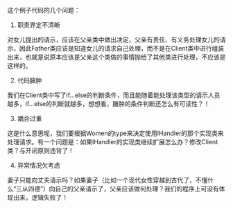 这个例子代码的几个问题：

1. 职责界定不清晰

对女儿提出的请示，应该在父亲类中做出决定，父亲有责任、有义务处理女儿的请示，因此Father类应该是知道女儿的请求自己处理，而不是在Client类中进行组装出来，也就是说原本应该是父亲这个类做的事情抛给了其他类进行处理，不应该是这样的。

2. 代码臃肿

我们在Client类中写了if...else的判断条件，而且能随着能处理该类型的请示人员越多，if...else的判断就越多，想想看，臃肿的条件判断还怎么有可读性？！

3. 耦合过重

这是什么意思呢，我们要根据Women的type来决定使用IHandler的那个实现类来处理请求。有一个问题是：如果IHandler的实现类继续扩展怎么办？修改Client类？与开闭原则违背了！

4. 异常情况欠考虑

妻子只能向丈夫请示吗？如果妻子（比如一个现代女性穿越到古代了，不懂什么“三从四德”）向自己的父亲请示了，父亲应该做何处理？我们的程序上可没有体现出来，逻辑失败了！